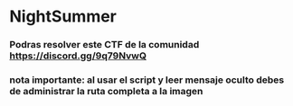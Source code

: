 # NightSummer

### Podras resolver este CTF de la comunidad https://discord.gg/9q79NvwQ

### nota importante: al usar el script y leer mensaje oculto debes de administrar la ruta completa a la imagen 

